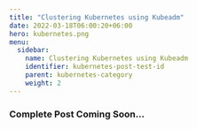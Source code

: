 ```yaml
---
title: "Clustering Kubernetes using Kubeadm"
date: 2022-03-18T06:00:20+06:00
hero: kubernetes.png
menu:
  sidebar:
    name: Clustering Kubernetes using Kubeadm
    identifier: kubernetes-post-test-id
    parent: kubernetes-category
    weight: 2
---
```

### Complete Post Coming Soon...